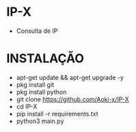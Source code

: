 # IP-X

  - Consulta de IP 
# INSTALAÇÃO
  - apt-get update && apt-get upgrade -y
  - pkg install git
  - pkg install python
  - git clone https://github.com/Aoki-x/IP-X
  - cd IP-X
  - pip install -r requirements.txt
  - python3 main.py

